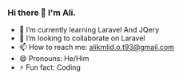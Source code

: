 ### Hi there 👋 I'm Ali.



- 🌱 I’m currently learning  Laravel And JQery
- 👯 I’m looking to collaborate on  Laravel
- 📫 How to reach me: alikmlid.o.t93@gmail.com
- 😄 Pronouns: He/Him
- ⚡ Fun fact: Coding
